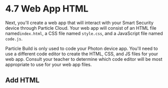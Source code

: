 # 4.7 Web App HTML

Next, you'll create a web app that will interact with your Smart Security device through Particle Cloud. Your web app will consist of an HTML file named`index.html`, a CSS file named `style.css`, and a JavaScript file named `code.js`.

Particle Build is only used to code your Photon device app. You'll need to use a different code editor to create the HTML, CSS, and JS files for your web app. Consult your teacher to determine which code editor will be most appropriate to use for your web app files.

## Add HTML



